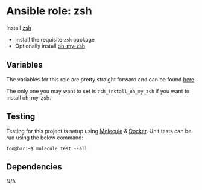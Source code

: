 # Ansible role: zsh

Install [zsh](https://www.zsh.org/)

* Install the requisite `zsh` package
* Optionally install [oh-my-zsh](https://ohmyz.sh/)

## Variables

The variables for this role are pretty straight forward and can be found [here](defaults/main.yml).

The only one you may want to set is `zsh_install_oh_my_zsh` if you want to
install oh-my-zsh.

## Testing

Testing for this project is setup using
[Molecule](https://molecule.readthedocs.io/en/stable/) & [Docker](https://www.docker.com/).
Unit tests can be run using the below command:

```console
foo@bar:~$ molecule test --all
```

## Dependencies

N/A
